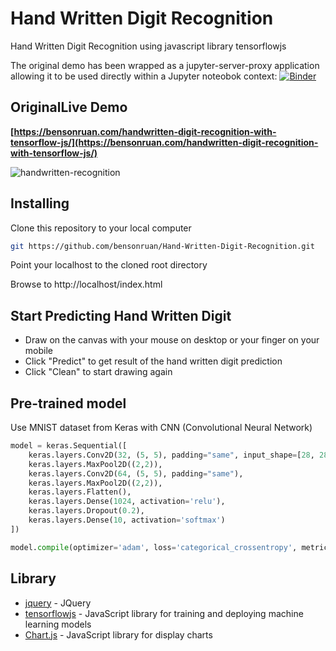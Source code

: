 # Hand Written Digit Recognition
Hand Written Digit Recognition using javascript library tensorflowjs
 
The original demo has been wrapped as a jupyter-server-proxy application allowing it to be used directly within a Jupyter noteobok context: [![Binder](https://mybinder.org/badge_logo.svg)](https://mybinder.org/v2/gh/innovationOUtside/nb_tensorflow_playground_serverproxy/serverproxy)
 
## OriginalLive Demo
**[https://bensonruan.com/handwritten-digit-recognition-with-tensorflow-js/](https://bensonruan.com/handwritten-digit-recognition-with-tensorflow-js/)**

![handwritten-recognition](https://bensonruan.com/wp-content/uploads/2019/09/handwritten-recognition-5.gif)
 
## Installing
Clone this repository to your local computer
``` bash
git https://github.com/bensonruan/Hand-Written-Digit-Recognition.git
```
Point your localhost to the cloned root directory

Browse to http://localhost/index.html  

## Start Predicting Hand Written Digit
* Draw on the canvas with your mouse on desktop or your finger on your mobile
* Click "Predict" to get result of the hand written digit prediction
* Click "Clean" to start drawing again

## Pre-trained model 
Use MNIST dataset from Keras with CNN (Convolutional Neural Network)
```python
model = keras.Sequential([
    keras.layers.Conv2D(32, (5, 5), padding="same", input_shape=[28, 28, 1]),
    keras.layers.MaxPool2D((2,2)),
    keras.layers.Conv2D(64, (5, 5), padding="same"),    
    keras.layers.MaxPool2D((2,2)),    
    keras.layers.Flatten(),   
    keras.layers.Dense(1024, activation='relu'),    
    keras.layers.Dropout(0.2),   
    keras.layers.Dense(10, activation='softmax')
])

model.compile(optimizer='adam', loss='categorical_crossentropy', metrics=['accuracy'])
```

## Library
* [jquery](https://code.jquery.com/jquery-3.3.1.min.js) - JQuery
* [tensorflowjs](https://github.com/tensorflow/tfjs) - JavaScript library for training and deploying machine learning models
* [Chart.js](https://github.com/chartjs/Chart.js) - JavaScript library for display charts
